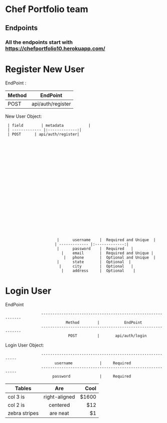 # Chef Portfolio team

## Endpoints

### All the endpoints start with https://chefportfolio10.herokuapp.com/


                                 
   # Register New User
   
   EndPoint :




| Method        | EndPoint           | 
| ------------- |:-------------:| 
| POST      | api/auth/register|



                        
                                                              
   New User Object: 
   
   
   
   
     | field        | metadata           | 
     | ------------- |:-------------:| 
     | POST      | api/auth/register|

   
   
   
   
   
   
   
   
   
   
   
   
   
   
   
   
   
   
   
   
 
                     
                           |      username    |  Required and Unique  |
                          | ------------- |:-------------:| 
                           |      password    |  Required   |
                             |    email       |  Required and Unique |
                              |   phone       |  Optional and Unique  |
                           |      state       |  Optional  |
                            |     city        |  Optional   |
                             |    address     |  Optional    |
                    
            

   # Login User
   
   EndPoint
   
   
                    -------------------------------------------------------------
                               Method        |           EndPoint
                    -------------------------------------------------------------
                                POST         |       api/auth/login
                   
                       
   
   Login User Object: 
   
                    -----------------------------------------------------------
                          username            |     Required
                    -----------------------------------------------------------
                         password             |     Required
   
   
   
   
   
   | Tables        | Are           | Cool  |
| ------------- |:-------------:| -----:|
| col 3 is      | right-aligned | $1600 |
| col 2 is      | centered      |   $12 |
| zebra stripes | are neat      |    $1 |
   
   

